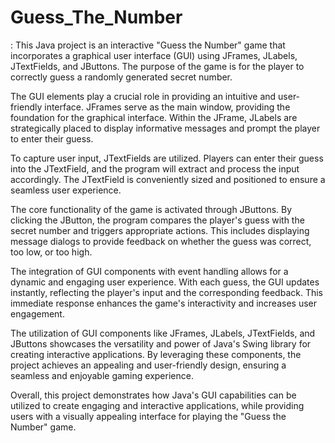 # Guess_The_Number
: This Java project is an interactive "Guess the Number" game that incorporates a graphical user interface (GUI) using JFrames, JLabels, JTextFields, and JButtons. The purpose of the game is for the player to correctly guess a randomly generated secret number. 

The GUI elements play a crucial role in providing an intuitive and user-friendly interface. JFrames serve as the main window, providing the foundation for the graphical interface. Within the JFrame, JLabels are strategically placed to display informative messages and prompt the player to enter their guess.

To capture user input, JTextFields are utilized. Players can enter their guess into the JTextField, and the program will extract and process the input accordingly. The JTextField is conveniently sized and positioned to ensure a seamless user experience.

The core functionality of the game is activated through JButtons. By clicking the JButton, the program compares the player's guess with the secret number and triggers appropriate actions. This includes displaying message dialogs to provide feedback on whether the guess was correct, too low, or too high.

The integration of GUI components with event handling allows for a dynamic and engaging user experience. With each guess, the GUI updates instantly, reflecting the player's input and the corresponding feedback. This immediate response enhances the game's interactivity and increases user engagement.

The utilization of GUI components like JFrames, JLabels, JTextFields, and JButtons showcases the versatility and power of Java's Swing library for creating interactive applications. By leveraging these components, the project achieves an appealing and user-friendly design, ensuring a seamless and enjoyable gaming experience.

Overall, this project demonstrates how Java's GUI capabilities can be utilized to create engaging and interactive applications, while providing users with a visually appealing interface for playing the "Guess the Number" game.
